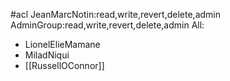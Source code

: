 #acl JeanMarcNotin:read,write,revert,delete,admin AdminGroup:read,write,revert,delete,admin All:
 * LionelElieMamane
 * MiladNiqui
 * [[RussellOConnor]]
